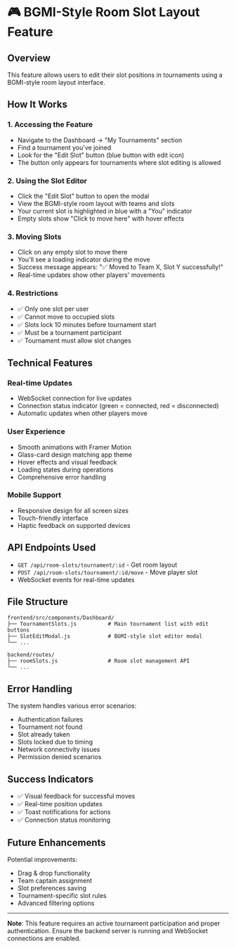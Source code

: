 # 🎮 BGMI-Style Room Slot Layout Feature

## Overview
This feature allows users to edit their slot positions in tournaments using a BGMI-style room layout interface.

## How It Works

### 1. **Accessing the Feature**
- Navigate to the Dashboard → "My Tournaments" section
- Find a tournament you've joined
- Look for the "Edit Slot" button (blue button with edit icon)
- The button only appears for tournaments where slot editing is allowed

### 2. **Using the Slot Editor**
- Click the "Edit Slot" button to open the modal
- View the BGMI-style room layout with teams and slots
- Your current slot is highlighted in blue with a "You" indicator
- Empty slots show "Click to move here" with hover effects

### 3. **Moving Slots**
- Click on any empty slot to move there
- You'll see a loading indicator during the move
- Success message appears: "✅ Moved to Team X, Slot Y successfully!"
- Real-time updates show other players' movements

### 4. **Restrictions**
- ✅ Only one slot per user
- ✅ Cannot move to occupied slots
- ✅ Slots lock 10 minutes before tournament start
- ✅ Must be a tournament participant
- ✅ Tournament must allow slot changes

## Technical Features

### Real-time Updates
- WebSocket connection for live updates
- Connection status indicator (green = connected, red = disconnected)
- Automatic updates when other players move

### User Experience
- Smooth animations with Framer Motion
- Glass-card design matching app theme
- Hover effects and visual feedback
- Loading states during operations
- Comprehensive error handling

### Mobile Support
- Responsive design for all screen sizes
- Touch-friendly interface
- Haptic feedback on supported devices

## API Endpoints Used

- `GET /api/room-slots/tournament/:id` - Get room layout
- `POST /api/room-slots/tournament/:id/move` - Move player slot
- WebSocket events for real-time updates

## File Structure

```
frontend/src/components/Dashboard/
├── TournamentSlots.js          # Main tournament list with edit buttons
├── SlotEditModal.js            # BGMI-style slot editor modal
└── ...

backend/routes/
├── roomSlots.js                # Room slot management API
└── ...
```

## Error Handling

The system handles various error scenarios:
- Authentication failures
- Tournament not found
- Slot already taken
- Slots locked due to timing
- Network connectivity issues
- Permission denied scenarios

## Success Indicators

- ✅ Visual feedback for successful moves
- ✅ Real-time position updates
- ✅ Toast notifications for actions
- ✅ Connection status monitoring

## Future Enhancements

Potential improvements:
- Drag & drop functionality
- Team captain assignment
- Slot preferences saving
- Tournament-specific slot rules
- Advanced filtering options

---

**Note**: This feature requires an active tournament participation and proper authentication. Ensure the backend server is running and WebSocket connections are enabled.